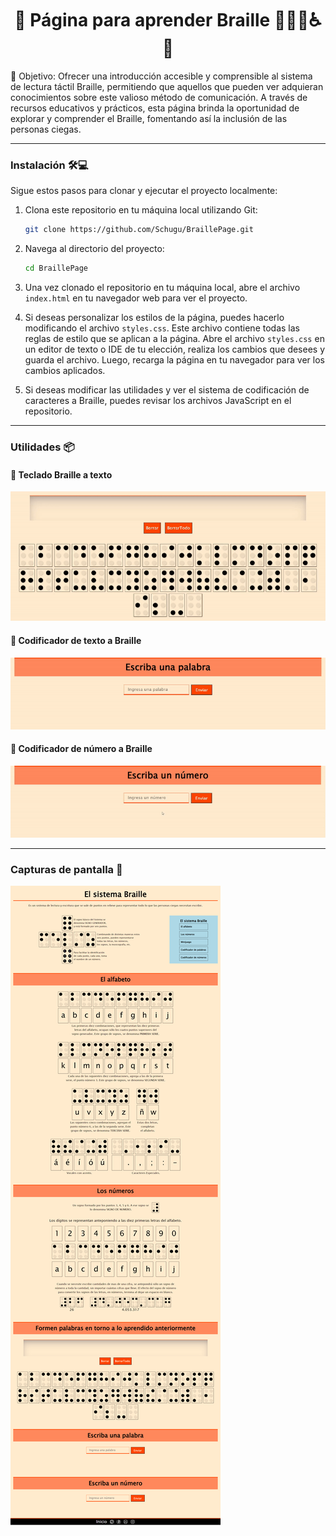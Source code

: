 <h1 align='center'>🌟 Página para aprender Braille 📖🧑‍🦯♿️🌟</h1>

🎯 Objetivo: Ofrecer una introducción accesible y comprensible al sistema de lectura táctil Braille, permitiendo que aquellos que pueden ver adquieran conocimientos sobre este valioso método de comunicación. A través de recursos educativos y prácticos, esta página brinda la oportunidad de explorar y comprender el Braille, fomentando así la inclusión de las personas ciegas.

------------

### Instalación 🛠️💻

Sigue estos pasos para clonar y ejecutar el proyecto localmente:

1. Clona este repositorio en tu máquina local utilizando Git:

    ```bash
    git clone https://github.com/Schugu/BraillePage.git
    ```

2. Navega al directorio del proyecto:

    ```bash
    cd BraillePage
    ```

3. Una vez clonado el repositorio en tu máquina local, abre el archivo `index.html` en tu navegador web para ver el proyecto.

4. Si deseas personalizar los estilos de la página, puedes hacerlo modificando el archivo `styles.css`. Este archivo contiene todas las reglas de estilo que se aplican a la página. Abre el archivo `styles.css` en un editor de texto o IDE de tu elección, realiza los cambios que desees y guarda el archivo. Luego, recarga la página en tu navegador para ver los cambios aplicados.

5. Si deseas modificar las utilidades y ver el sistema de codificación de caracteres a Braille, puedes revisar los archivos JavaScript en el repositorio.

------------

### Utilidades 📦

#### 📌 Teclado Braille a texto 
<img src='media/utilidad1.gif'>

#### 📌 Codificador de texto a Braille
<img src='media/utilidad2.gif'>

#### 📌 Codificador de número a Braille
<img src='media/utilidad3.gif'>

------------

### Capturas de pantalla 📸
<img src='media/capturaDePantalla.png' alt='CapturaDePantalla1'>
